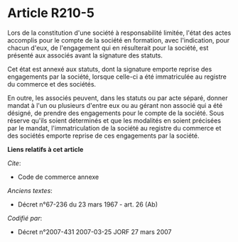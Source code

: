 # Article R210-5

Lors de la constitution d'une société à responsabilité limitée, l'état des actes accomplis pour le compte de la société en
formation, avec l'indication, pour chacun d'eux, de l'engagement qui en résulterait pour la société, est présenté aux
associés avant la signature des statuts.

Cet état est annexé aux statuts, dont la signature emporte reprise des engagements par la société, lorsque celle-ci a été
immatriculée au registre du commerce et des sociétés.

En outre, les associés peuvent, dans les statuts ou par acte séparé, donner mandat à l'un ou plusieurs d'entre eux ou au
gérant non associé qui a été désigné, de prendre des engagements pour le compte de la société. Sous réserve qu'ils soient
déterminés et que les modalités en soient précisées par le mandat, l'immatriculation de la société au registre du commerce et
des sociétés emporte reprise de ces engagements par la société.

**Liens relatifs à cet article**

_Cite_:

  - Code de commerce annexe

_Anciens textes_:

  - Décret n°67-236 du 23 mars 1967 - art. 26 (Ab)

_Codifié par_:

  - Décret n°2007-431 2007-03-25 JORF 27 mars 2007
